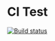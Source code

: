 # CI Test

[![Build status](https://ci.appveyor.com/api/projects/status/h89omwkare0p8utu?svg=true)](https://ci.appveyor.com/project/allvb/mocking)